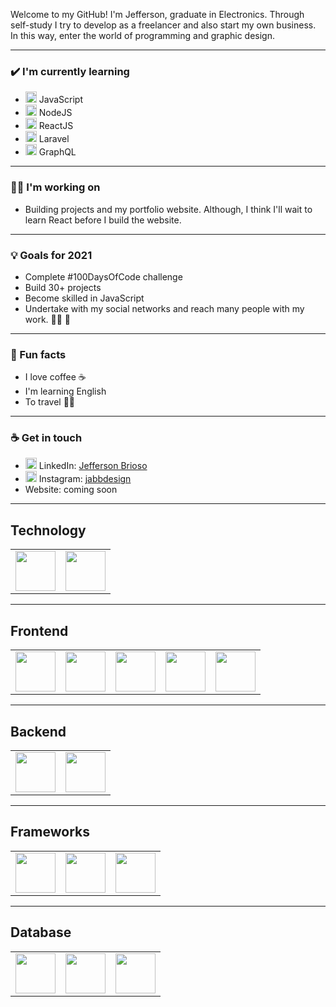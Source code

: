 <!-- <img src= "https://github.com/Juel07/Juel07/blob/master/github-banner-BW.png"></img> -->

Welcome to my GitHub! I'm Jefferson, graduate in Electronics. Through self-study I try to develop as a freelancer and also start my own business. In this way, enter the world of programming and graphic design.

<hr/>

### ✔️ I'm currently learning
- <img height="18px" src="https://cdn.svgporn.com/logos/javascript.svg"> JavaScript 
- <img height="18px" src="https://cdn.svgporn.com/logos/nodejs-icon.svg"> NodeJS
- <img height="18px" src="https://cdn.svgporn.com/logos/react.svg"> ReactJS
- <img height="18px" src="https://cdn.svgporn.com/logos/laravel.svg"> Laravel
- <img height="18px" src="https://cdn.svgporn.com/logos/graphql.svg"> GraphQL

<hr/>

### :man_technologist: I'm working on
- Building projects and my portfolio website. 
Although, I think I'll wait to learn React before I build the website.

<hr/>

### 💡 Goals for 2021
- Complete #100DaysOfCode challenge
- Build 30+ projects 
- Become skilled in JavaScript
- Undertake with my social networks and reach many people with my work. :man_technologist: :art:

<hr/>

### 🌴 Fun facts
- I love coffee :coffee:
- I'm learning English
- To travel :pilot:

<hr/>

### ☕ Get in touch


- <img height="18px" src="https://cdn.svgporn.com/logos/linkedin-icon.svg"> LinkedIn: <a href = "https://www.linkedin.com/in/jefferson-brioso-899356199/">Jefferson Brioso</a>
- <img height="18px" src="https://cdn.svgporn.com/logos/instagram-icon.svg"> Instagram: <a href = "https://www.instagram.com/jabbdesign/?hl=es">jabbdesign</a>
- Website: coming soon

<hr/>

## Technology

<table>
  <tbody>
    <tr valign="top">
      <td width="50%" align="center">
        <img height="64px" src="https://cdn.svgporn.com/logos/arduino.svg">
      </td>
      <td width="50%" align="center">
        <img height="64px" src="https://cdn.svgporn.com/logos/raspberry-pi.svg">
      </td>
    </tr>
  </tbody>
</table>

<hr/>


## Frontend

<table>
  <tbody>
    <tr valign="top">
      <td align="center">
        <img height="64px" src="https://cdn.svgporn.com/logos/html-5.svg">
      </td>
      <td align="center">
        <img height="64px" src="https://cdn.svgporn.com/logos/css-3.svg">
      </td>
      <td align="center">
        <img height="64px" src="https://cdn.svgporn.com/logos/javascript.svg">
      </td>
      <td align="center">
        <img height="64px" src="https://cdn.svgporn.com/logos/bootstrap.svg">
      </td>
      <td align="center">
        <img height="64px" src="https://cdn.svgporn.com/logos/node-sass.svg">
      </td>
    </tr>
  </tbody>
</table>

<hr/>

## Backend

<table>
  <tbody>
    <tr valign="top">
      <td align="center">
        <img height="64px" src="https://cdn.svgporn.com/logos/nodejs-icon.svg">
      </td>
      <td align="center">
        <img height="64px" src="https://cdn.svgporn.com/logos/php.svg">
      </td>
    </tr>
  </tbody>
</table>

<hr/>

## Frameworks

<table>
  <tbody>
    <tr valign="top">
      <td align="center">
        <img height="64px" src="https://cdn.svgporn.com/logos/react.svg">
      </td>
      <td align="center">
        <img height="64px" src="https://cdn.svgporn.com/logos/vue.svg">
      </td>
      <td align="center">
        <img height="64px" src="https://cdn.svgporn.com/logos/laravel.svg">
      </td>
    </tr>
  </tbody>
</table>

<hr/>

## Database
<table>
  <tbody>
    <tr valign="top">
      <td align="center">
        <img height="64px" src="https://cdn.svgporn.com/logos/apache.svg">
      </td>
      <td align="center">
        <img height="64px" src="https://www.vectorlogo.zone/logos/mysql/mysql-ar21.svg">
      </td>
      <td align="center">
        <img height="64px" src="https://cdn.svgporn.com/logos/mongodb.svg">
      </td>
    </tr>
  </tbody>
</table>
